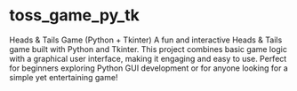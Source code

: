 # toss_game_py_tk
Heads &amp; Tails Game (Python + Tkinter) A fun and interactive Heads &amp; Tails game built with Python and Tkinter. This project combines basic game logic with a graphical user interface, making it engaging and easy to use. Perfect for beginners exploring Python GUI development or for anyone looking for a simple yet entertaining game!
